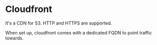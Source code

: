 # Cloudfront

It's a CDN for S3. HTTP and HTTPS are supported.

When set up, cloudfront comes with a dedicated FQDN to point traffic towards.
